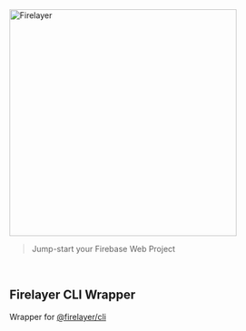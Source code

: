 <a href="https://firelayer.io/">
  <img src="https://user-images.githubusercontent.com/3942799/78354854-884c2780-75a4-11ea-9882-a716e2095e98.png" alt="Firelayer" width="400" />
</a>

> Jump-start your Firebase Web Project

<br/>

## Firelayer CLI Wrapper

Wrapper for [@firelayer/cli](https://github.com/firelayer/firelayer/tree/master/lib/cli)

